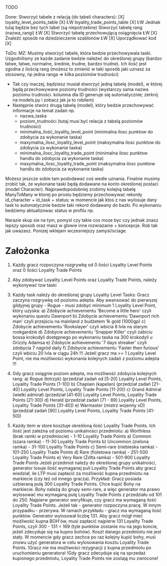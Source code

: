 TODO 

Done:
Stworzyć tabele z relacją (do tabeli characters): [X]
    loyality_level_points_table [X] ŁW 
    loyality_trade_points_table [X] ŁW
    Jednak tutaj będzie bez tych tabel (są niepotrzebne)
Stworzyć tabelę rang (nazwa_rangi) ŁW [X]
Stworzyć tabelę przechowującą osiągnięcia ŁW [X]    
Znaleźć sposób na dziedzieczenie szablonów ŁW [X]
Uporządkować kod [X]


ToDo:
MZ:
Musimy stworzyć tabele, która bedzie przechowywala taski. 
Uzgodnilismy ze kazde zadanie bedzie należeć do określonej grupy (bardzo łatwe, łatwe, normalne, średnie, trudne, bardzo trudne).
Ich ilość jest zgodna z ilością rang (możesz to zmienić w taki sposób jaki uznasz za stosowny, np jedna ranga => kilka poziomów trudności) 
- Tak czy inaczej, będziesz musiał stworzyć jedną tabelę (model), w której będą przechowywane poziomy trudności (wystarczy sama nazwa poziomu trudności. kolumna dla ID     generuje się automatycznie; zerknij na models.py i zobacz jak ja to robilem)
- Następnie stwórz drugą tabelę (model), który bedzie przechowywać informacje na temat zadań np.
  * nazwa_taska
  * poziom_trudności (tutaj musi być relacja z tabelą poziomów trudności)
  * minimalna_ilość_loyality_level_point (minimalna ilosc punktow do zdobycia za wykonanie taska)
  * maxymalna_ilosc_loyality_level_point (maksymalna ilosc punktow do zdobycia za wykonanie taska)
  * minimalna_ilosc_loyality_trade_point (minimalna ilosc punktow handlu do zdobycia za wykonanie taska)
  * maxymalna_ilosc_loyality_trade_point (maksymalna ilosc punktow handlu do zdobycia za wykonanie taska)

Możesz jeszcze sobie tam pododawać coś wedle uznania. Finalnie musimy zrobić tak, że wykonane taski będą dodawane na konto określonej postaci (model Character).
Najprawdopodobniej zrobimy kolejną tabelę ManyToMany w ktorej po prostu będziemy przechowywać rekordy id_character + id_task + status; w momencie jak ktos z nas wylosuje dany task to automatycznie bedzie taki rekord dodawany do bazki. Po wykonaniu bedziemy aktualizowac status w profilu np. 

Narazie skup sie na tym, pomysl czy takie cos moze byc czy jednak znasz lepszy sposob oraz masz w glowie inne rozwiazanie + koncepcje. Rob tak jak uwazasz. Ponizej wklejam wczesniejszy zamysl/sciage. 


# Założonka

1. Każdy  gracz rozpoczyna rozgrywkę od 0 ilości Loyality Level Points oraz 0 ilości Loyality Trade Points
2. Aby zdobywać Loyality Level Points oraz Loyality Trade Points, należy wykonywać tzw taski
3. Każdy task należy do określonej grupy Loyality Level Tasks: 
   Gracz zaczyna rozgrywkę od poziomu adepta. Aby awansować do pierwszej gildyjnej grupy - Rogue - musi zdobyć minimum 1 Loyality Level Point, który uzyska:
   a) Zdobycie achievementu 'Become a little hero' czyli wykonaniu questu Dawnport 
   b) Zdobycie achievementu 'Dawnport rich man' czyli przejściu na mainland z budżetem 1k gold (1000gp)
   c) Zdobycie achievementu 'Rookslayer' czyli wbicia 8 lvla na starym rookgardzie 
   d) Zdobycie achievementu 'Snapper Killer' czyli zabiciu bossa krokodyli dostępnego po wykonaniu taska na 300 krokodyli u     Grizzly Adamsa
   e) Zdobycie achievementu '7 days streaker' czyli zdobycia 7 nagród daily 
   f) Zdobycie achievementu 'Faster then furious' czyli wbiciu 20 lvla w ciągu 24h 
   !!!  Jeżeli gracz ma >= 1 Loyality Level Point, nie ma możliwości wykonania kolejnych zadań z poziomu adepta !!!

4. Gdy gracz osiągnie poziom adepta, ma możliwość zdobycia kolejnych rang: 
   a) Rogue (łotrzyk) (przedział zadań od [5-20] Loyality Level Points, Loyality Trade Points [1-10])
   b) Chaplain (kapelan) (przedział zadań [21-40] Loyality Level Points, Loyality Trade Points [11-20))
   c) Grand Admiral (wielki admirał) (przedział [41-60] Loyality Level Points, Loyality Trade Points [21-30])
   d) Herald (przedział zadań [71 - 89] Loyality Level Points, Loyality Trade Points [31-40])
   e) Warmaster (mistrz wojenny xD) (przedział zadań [90] Loyality Level Points, Loyality Trade Points [41-50])

5. Każdy item w store kosztuje określoną ilość Loyality Trade Points. Ich ilość jest zależna od poziomu unikalności przedmiotu:
   a) Worthless (brak ramki w przedmiocie) - 1-10 Loyality Trade Points 
   a) Common (szara ramka) - 11-30 Loyality Trade Points 
   b) Uncommon (zielona ramka) - 31-100 Loyality Trade Points 
   c) Semi-rare (niebieska ramka) - 101-250 Loyality Trade Points
   d) Rare (fioletowa ramka) - 251-500 Loyality Trade Points
   e) Very Rare (Żółta ramka) - 501-900 Loyality Trade Points
Jeżeli przedmiot należy do określonej grupy unikalności, generator losuje ilość wymaganej puli Loyality Trade Points aby gracz wiedział, ile LTP musi zapłacić za możliwość kupna przedmiotu na markiecie (czy też od innego gracza). Przykład:
Gracz posiada uzbieraną pulę 300 Loyality Trade Points. Chce kupić Bohy na markiecie. Bohy należą do grupy semi-rare, a więc generator ma prawo wylosować mu wymaganą pulę Loyality Trade Points z przedziału od 101 do 250. Najpierw generator weryfikuje, czy gracz ma wymaganą ilość Loyality Trade Points. Jeżeli tak - generator rozpoczyna pracę. W innym przypadku - przerywa. W ramach przykładu - gracz ma wymaganą ilość punktów.
Generator wylosował liczbę 131. Aby gracz mógł mieć możliwość kupna BOH'ów, musi zapłacić najpierw 131 Loyality Trade Points, czyli 300 - 131 = 169 (tyle punktów zostanie mu na jego koncie, jeżeli zdecyduje się na kupno bohów). 
Koszt danego przedmiotu nie jest stały. W momencie gdy gracz zechce po raz kolejny kupić bohy, musi znowu użyć generatora w celu wylosowania kosztu Loyality Trade Points. 
!Gracz nie ma możliwości rezygnacji z kupna przedmiotu po uruchomieniu generatora!
!Gdy gracz zdecyduje się na sprzedaż kupionego przedmiotu, Loyality Trade Points nie zostają mu zwrócone! 





